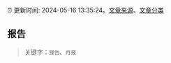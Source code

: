 :alarm_clock: 更新时间: 2024-05-16 13:35:24。[文章来源](/README.md)、[文章分类](/TAGS.md)

## 报告


> 关键字：`报告`、`月报`



